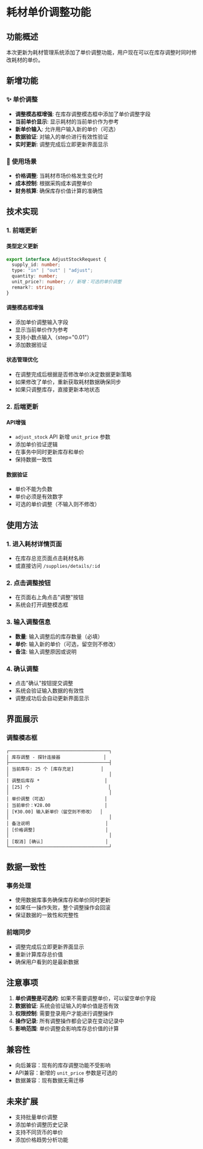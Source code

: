 # 耗材单价调整功能

## 功能概述

本次更新为耗材管理系统添加了单价调整功能，用户现在可以在库存调整时同时修改耗材的单价。

## 新增功能

### ✨ 单价调整
- **调整模态框增强**: 在库存调整模态框中添加了单价调整字段
- **当前单价显示**: 显示耗材的当前单价作为参考
- **新单价输入**: 允许用户输入新的单价（可选）
- **数据验证**: 对输入的单价进行有效性验证
- **实时更新**: 调整完成后立即更新界面显示

### 🎯 使用场景
- **价格调整**: 当耗材市场价格发生变化时
- **成本控制**: 根据采购成本调整单价
- **财务核算**: 确保库存价值计算的准确性

## 技术实现

### 1. 前端更新

#### 类型定义更新
```typescript
export interface AdjustStockRequest {
  supply_id: number;
  type: "in" | "out" | "adjust";
  quantity: number;
  unit_price?: number; // 新增：可选的单价调整
  remark?: string;
}
```

#### 调整模态框增强
- 添加单价调整输入字段
- 显示当前单价作为参考
- 支持小数点输入（step="0.01"）
- 添加数据验证

#### 状态管理优化
- 在调整完成后根据是否修改单价决定数据更新策略
- 如果修改了单价，重新获取耗材数据确保同步
- 如果只调整库存，直接更新本地状态

### 2. 后端更新

#### API增强
- `adjust_stock` API 新增 `unit_price` 参数
- 添加单价验证逻辑
- 在事务中同时更新库存和单价
- 保持数据一致性

#### 数据验证
- 单价不能为负数
- 单价必须是有效数字
- 可选的单价调整（不输入则不修改）

## 使用方法

### 1. 进入耗材详情页面
- 在库存总览页面点击耗材名称
- 或直接访问 `/supplies/details/:id`

### 2. 点击调整按钮
- 在页面右上角点击"调整"按钮
- 系统会打开调整模态框

### 3. 输入调整信息
- **数量**: 输入调整后的库存数量（必填）
- **单价**: 输入新的单价（可选，留空则不修改）
- **备注**: 输入调整原因或说明

### 4. 确认调整
- 点击"确认"按钮提交调整
- 系统会验证输入数据的有效性
- 调整成功后会自动更新界面显示

## 界面展示

### 调整模态框
```
┌─────────────────────────────────────┐
│ 库存调整 - 探针连接器                │
├─────────────────────────────────────┤
│ 当前库存: 25 个 [库存充足]          │
│                                     │
│ 调整后库存 *                        │
│ [25] 个                             │
│                                     │
│ 单价调整（可选）                     │
│ 当前单价：¥28.00                    │
│ [¥30.00] 输入新单价（留空则不修改）  │
│                                     │
│ 备注说明                            │
│ [价格调整]                          │
│                                     │
│ [取消] [确认]                       │
└─────────────────────────────────────┘
```

## 数据一致性

### 事务处理
- 使用数据库事务确保库存和单价同时更新
- 如果任一操作失败，整个调整操作会回滚
- 保证数据的一致性和完整性

### 前端同步
- 调整完成后立即更新界面显示
- 重新计算库存总价值
- 确保用户看到的是最新数据

## 注意事项

1. **单价调整是可选的**: 如果不需要调整单价，可以留空单价字段
2. **数据验证**: 系统会验证输入的单价值是否有效
3. **权限控制**: 需要登录用户才能进行调整操作
4. **操作记录**: 所有调整操作都会记录在变动记录中
5. **影响范围**: 单价调整会影响库存总价值的计算

## 兼容性

- 向后兼容：现有的库存调整功能不受影响
- API兼容：新增的 `unit_price` 参数是可选的
- 数据兼容：现有数据无需迁移

## 未来扩展

- 支持批量单价调整
- 添加单价调整历史记录
- 支持不同货币的单价
- 添加价格趋势分析功能 